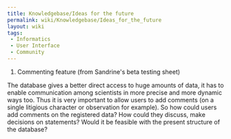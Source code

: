 ```yaml
---
title: Knowledgebase/Ideas for the future
permalink: wiki/Knowledgebase/Ideas_for_the_future
layout: wiki
tags:
 - Informatics
 - User Interface
 - Community
---
```


1.  Commenting feature (from Sandrine's beta testing sheet)

The database gives a better direct access to huge amounts of data, it
has to enable communication among scientists in more precise and more
dynamic ways too. Thus it is very important to allow users to add
comments (on a single litigious character or observation for example).
So how could users add comments on the registered data? How could they
discuss, make decisions on statements? Would it be feasible with the
present structure of the database?
